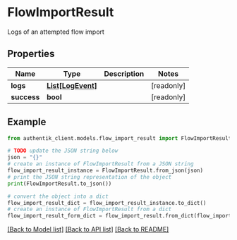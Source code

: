# FlowImportResult

Logs of an attempted flow import

## Properties

Name | Type | Description | Notes
------------ | ------------- | ------------- | -------------
**logs** | [**List[LogEvent]**](LogEvent.md) |  | [readonly] 
**success** | **bool** |  | [readonly] 

## Example

```python
from authentik_client.models.flow_import_result import FlowImportResult

# TODO update the JSON string below
json = "{}"
# create an instance of FlowImportResult from a JSON string
flow_import_result_instance = FlowImportResult.from_json(json)
# print the JSON string representation of the object
print(FlowImportResult.to_json())

# convert the object into a dict
flow_import_result_dict = flow_import_result_instance.to_dict()
# create an instance of FlowImportResult from a dict
flow_import_result_form_dict = flow_import_result.from_dict(flow_import_result_dict)
```
[[Back to Model list]](../README.md#documentation-for-models) [[Back to API list]](../README.md#documentation-for-api-endpoints) [[Back to README]](../README.md)


